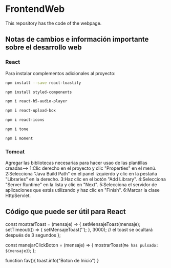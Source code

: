 # FrontendWeb

This repository has the code of the webpage.

## Notas de cambios e información importante sobre el desarrollo web

### React

Para instalar complementos adicionales al proyecto:

```bash
npm install --save react-toastify
```

```bash
npm install styled-components
```

```bash
npm i react-h5-audio-player
```

```bash
npm i react-upload-box

npm i react-icons

npm i tone

npm i moment
```

### Tomcat

Agregar las bibliotecas necesarias para hacer usao de las plantillas creadas-->
  1:Clic derecho en el proyecto y clic "Properties" en el menú.
  2:Selecciona "Java Build Path" en el panel izquierdo y clic en la pestaña "Libraries" en la derecho.
  3:Haz clic en el botón "Add Library".
  4:Selecciona "Server Runtime" en la lista y clic en "Next".
  5:Selecciona el servidor de aplicaciones que estás utilizando y haz clic en "Finish".
  6:Marcar la clase HttpServlet.
  
  
## Código que puede ser útil para React

const mostrarToast = (mensaje) => {
  setMensajeToast(mensaje);
  setTimeout(() => {
    setMensajeToast('');
  }, 3000); // el toast se ocultará después de 3 segundos
};

const manejarClickBoton = (mensaje) => {
  mostrarToast(`Me has pulsado: ${mensaje}`);
};

function fav(){
  toast.info("Boton de Inicio")
}


